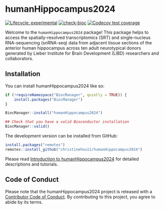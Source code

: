 # humanHippocampus2024

<!-- badges: start -->

[![Lifecycle: experimental](https://img.shields.io/badge/lifecycle-experimental-orange.svg)](https://lifecycle.r-lib.org/articles/stages.html#experimental) [![check-bioc](https://github.com/christinehou11/humanHippocampus2024/actions/workflows/check-bioc.yml/badge.svg)](https://github.com/christinehou11/humanHippocampus2024/actions/workflows/check-bioc.yml) [![Codecov test coverage](https://codecov.io/gh/christinehou11/humanHippocampus2024/graph/badge.svg)](https://app.codecov.io/gh/christinehou11/humanHippocampus2024)

<!-- badges: end -->

Welcome to the `humanHippocampus2024` package! This package helps to access the spatially-resolved transcriptomics (SRT) and single-nucleus RNA-sequencing (snRNA-seq) data from adjacent tissue sections of the anterior human hippocampus across ten adult neurotypical donors generated by Lieber Institute for Brain Development (LIBD) researchers and collaborators.

## Installation

You can install humanHippocampus2024 like so:

``` r
if (!requireNamespace("BiocManager", quietly = TRUE)) {
    install.packages("BiocManager")
}

BiocManager::install("humanHippocampus2024")

## Check that you have a valid Bioconductor installation
BiocManager::valid()
```

The development version can be installed from GitHub:

``` r
install.packages("remotes")
remotes::install_github("christinehou11/humanHippocampus2024")
```

Please read [Introduction to humanHippocampus2024](https://christinehou11.github.io/humanHippocampus2024/articles/humanHippocampus2024.html) for detailed descriptions and tutorials.

## Code of Conduct

Please note that the humanHippocampus2024 project is released with a [Contributor Code of Conduct](https://contributor-covenant.org/version/2/1/CODE_OF_CONDUCT.html). By contributing to this project, you agree to abide by its terms.

